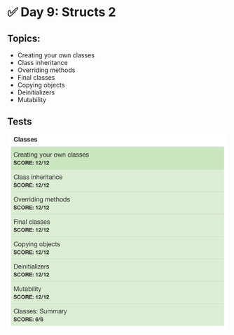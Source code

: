 # :white_check_mark: Day 9: Structs 2

## Topics:

* Creating your own classes
* Class inheritance
* Overriding methods
* Final classes
* Copying objects
* Deinitializers
* Mutability


## Tests

![Day10Tests](day10tests.png)
